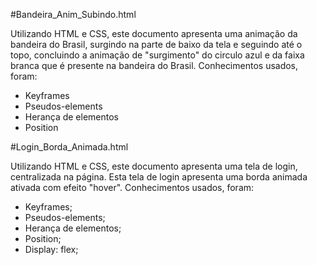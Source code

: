 #Bandeira_Anim_Subindo.html

Utilizando HTML e CSS, este documento apresenta uma animação da bandeira do
Brasil, surgindo na parte de baixo da tela e seguindo até o topo, concluindo a 
animação de "surgimento" do circulo azul e da faixa branca que é presente
na bandeira do Brasil. Conhecimentos usados, foram: 

- Keyframes
- Pseudos-elements
- Herança de elementos
- Position

#Login_Borda_Animada.html

Utilizando HTML e CSS, este documento apresenta uma tela de login, centralizada na página. Esta
tela de login apresenta uma borda animada ativada com efeito "hover". Conhecimentos usados, foram:

- Keyframes;
- Pseudos-elements;
- Herança de elementos;
- Position;
- Display: flex;